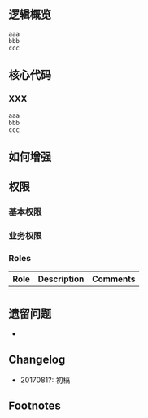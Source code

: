 ## 逻辑概览

``` ABAP
aaa
bbb
ccc
```

## 核心代码

### XXX

``` ABAP
aaa
bbb
ccc
```

## 如何增强


## 权限

### 基本权限


### 业务权限


### Roles
| Role | Description | Comments |
| ---- | ----------- | -------- |
|      |             |          |


## 遗留问题
* 


## Changelog

* 2017081?: 初稿

## Footnotes